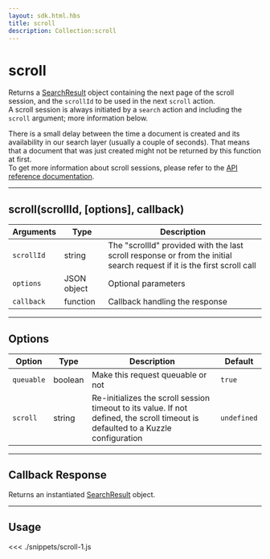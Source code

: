 ```yaml
---
layout: sdk.html.hbs
title: scroll
description: Collection:scroll
---
```


# scroll

Returns a [SearchResult](/sdk/js/5/search-result/) object containing the next page of the scroll session, and the `scrollId` to be used in the next `scroll` action.  
A scroll session is always initiated by a `search` action and including the `scroll` argument; more information below.

<div class="alert alert-info">
There is a small delay between the time a document is created and its availability in our search layer (usually a couple of seconds). That means that a document that was just created might not be returned by this function at first.
</div>

<div class="alert alert-info">
  To get more information about scroll sessions, please refer to the <a href="/api/1/controller-document/search">API reference documentation</a>.
</div>

---

## scroll(scrollId, [options], callback)

| Arguments  | Type        | Description                                                                                                             |
| ---------- | ----------- | ----------------------------------------------------------------------------------------------------------------------- |
| `scrollId` | string      | The "scrollId" provided with the last scroll response or from the initial search request if it is the first scroll call |
| `options`  | JSON object | Optional parameters                                                                                                     |
| `callback` | function    | Callback handling the response                                                                                          |

---

## Options

| Option     | Type    | Description                                                                                                                       | Default     |
| ---------- | ------- | --------------------------------------------------------------------------------------------------------------------------------- | ----------- |
| `queuable` | boolean | Make this request queuable or not                                                                                                 | `true`      |
| `scroll`   | string  | Re-initializes the scroll session timeout to its value. If not defined, the scroll timeout is defaulted to a Kuzzle configuration | `undefined` |

---

## Callback Response

Returns an instantiated [SearchResult](/sdk/js/5/search-result) object.

---

## Usage

<<< ./snippets/scroll-1.js
